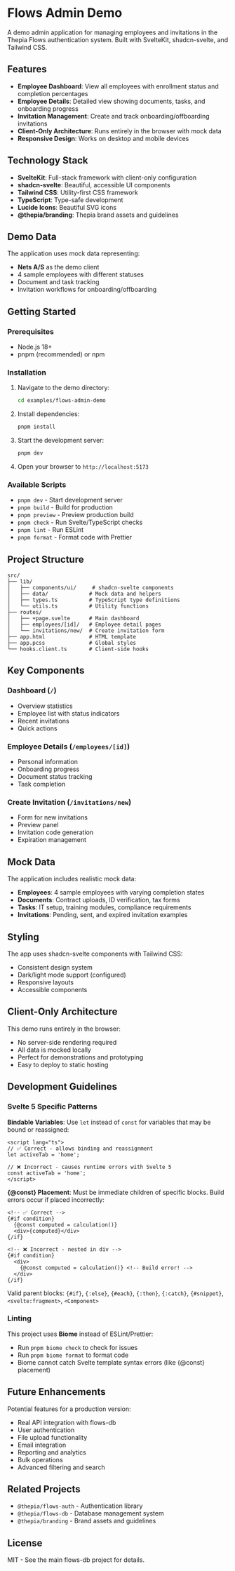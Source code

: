# Flows Admin Demo

A demo admin application for managing employees and invitations in the Thepia Flows authentication system. Built with SvelteKit, shadcn-svelte, and Tailwind CSS.

## Features

- **Employee Dashboard**: View all employees with enrollment status and completion percentages
- **Employee Details**: Detailed view showing documents, tasks, and onboarding progress
- **Invitation Management**: Create and track onboarding/offboarding invitations
- **Client-Only Architecture**: Runs entirely in the browser with mock data
- **Responsive Design**: Works on desktop and mobile devices

## Technology Stack

- **SvelteKit**: Full-stack framework with client-only configuration
- **shadcn-svelte**: Beautiful, accessible UI components
- **Tailwind CSS**: Utility-first CSS framework
- **TypeScript**: Type-safe development
- **Lucide Icons**: Beautiful SVG icons
- **@thepia/branding**: Thepia brand assets and guidelines

## Demo Data

The application uses mock data representing:

- **Nets A/S** as the demo client
- 4 sample employees with different statuses
- Document and task tracking
- Invitation workflows for onboarding/offboarding

## Getting Started

### Prerequisites

- Node.js 18+
- pnpm (recommended) or npm

### Installation

1. Navigate to the demo directory:

   ```bash
   cd examples/flows-admin-demo
   ```

2. Install dependencies:

   ```bash
   pnpm install
   ```

3. Start the development server:

   ```bash
   pnpm dev
   ```

4. Open your browser to `http://localhost:5173`

### Available Scripts

- `pnpm dev` - Start development server
- `pnpm build` - Build for production
- `pnpm preview` - Preview production build
- `pnpm check` - Run Svelte/TypeScript checks
- `pnpm lint` - Run ESLint
- `pnpm format` - Format code with Prettier

## Project Structure

```
src/
├── lib/
│   ├── components/ui/     # shadcn-svelte components
│   ├── data/             # Mock data and helpers
│   ├── types.ts          # TypeScript type definitions
│   └── utils.ts          # Utility functions
├── routes/
│   ├── +page.svelte      # Main dashboard
│   ├── employees/[id]/   # Employee detail pages
│   └── invitations/new/  # Create invitation form
├── app.html              # HTML template
├── app.pcss              # Global styles
└── hooks.client.ts       # Client-side hooks
```

## Key Components

### Dashboard (`/`)

- Overview statistics
- Employee list with status indicators
- Recent invitations
- Quick actions

### Employee Details (`/employees/[id]`)

- Personal information
- Onboarding progress
- Document status tracking
- Task completion

### Create Invitation (`/invitations/new`)

- Form for new invitations
- Preview panel
- Invitation code generation
- Expiration management

## Mock Data

The application includes realistic mock data:

- **Employees**: 4 sample employees with varying completion states
- **Documents**: Contract uploads, ID verification, tax forms
- **Tasks**: IT setup, training modules, compliance requirements
- **Invitations**: Pending, sent, and expired invitation examples

## Styling

The app uses shadcn-svelte components with Tailwind CSS:

- Consistent design system
- Dark/light mode support (configured)
- Responsive layouts
- Accessible components

## Client-Only Architecture

This demo runs entirely in the browser:

- No server-side rendering required
- All data is mocked locally
- Perfect for demonstrations and prototyping
- Easy to deploy to static hosting

## Development Guidelines

### Svelte 5 Specific Patterns

**Bindable Variables**: Use `let` instead of `const` for variables that may be bound or reassigned:
```svelte
<script lang="ts">
// ✅ Correct - allows binding and reassignment
let activeTab = 'home';

// ❌ Incorrect - causes runtime errors with Svelte 5
const activeTab = 'home';
</script>
```

**{@const} Placement**: Must be immediate children of specific blocks. Build errors occur if placed incorrectly:
```svelte
<!-- ✅ Correct -->
{#if condition}
  {@const computed = calculation()}
  <div>{computed}</div>
{/if}

<!-- ❌ Incorrect - nested in div -->
{#if condition}
  <div>
    {@const computed = calculation()} <!-- Build error! -->
  </div>
{/if}
```

Valid parent blocks: `{#if}`, `{:else}`, `{#each}`, `{:then}`, `{:catch}`, `{#snippet}`, `<svelte:fragment>`, `<Component>`

### Linting

This project uses **Biome** instead of ESLint/Prettier:
- Run `pnpm biome check` to check for issues
- Run `pnpm biome format` to format code
- Biome cannot catch Svelte template syntax errors (like {@const} placement)

## Future Enhancements

Potential features for a production version:

- Real API integration with flows-db
- User authentication
- File upload functionality
- Email integration
- Reporting and analytics
- Bulk operations
- Advanced filtering and search

## Related Projects

- `@thepia/flows-auth` - Authentication library
- `@thepia/flows-db` - Database management system
- `@thepia/branding` - Brand assets and guidelines

## License

MIT - See the main flows-db project for details.
